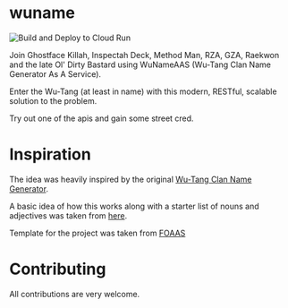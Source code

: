 # wuname
![Build and Deploy to Cloud Run](https://github.com/ryyaan2004/wuname/workflows/Build%20and%20Deploy%20to%20Cloud%20Run/badge.svg)

Join Ghostface Killah, Inspectah Deck, Method Man, RZA, GZA, Raekwon and the late Ol' Dirty Bastard using WuNameAAS (Wu-Tang Clan Name Generator As A Service). 

Enter the Wu-Tang (at least in name) with this modern, RESTful, scalable solution to the problem.

Try out one of the apis and gain some street cred.

# Inspiration

The idea was heavily inspired by the original [Wu-Tang Clan Name Generator](http://www.mess.be/inickgenwuname.php). 

A basic idea of how this works along with a starter list of nouns and adjectives was taken from [here](http://www.blazonry.com/name_generator/wuname_how.php).
 
Template for the project was taken from [FOAAS](http://foaas.com)

# Contributing

All contributions are very welcome.